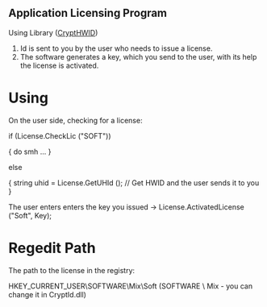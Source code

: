 ## Application Licensing Program

Using Library ([CryptHWID](https://github.com/EugeneSunrise/CryptHWID))

1. Id is sent to you by the user who needs to issue a license.
2. The software generates a key, which you send to the user, with its help the license is activated.


# Using

On the user side, checking for a license:

if (License.CheckLic ("SOFT"))

  {
    do smh ...
  }
  
else

  {
    string uhid = License.GetUHId (); // Get HWID and the user sends it to you
  }

The user enters enters the key you issued ->
License.ActivatedLicense ("Soft", Key);


# Regedit Path

The path to the license in the registry:

HKEY_CURRENT_USER\SOFTWARE\Mix\Soft (SOFTWARE \ Mix - you can change it in CryptId.dll)
